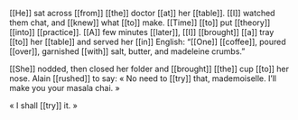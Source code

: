 [[He]] sat across [[from]] [[the]] doctor [[at]] her [[table]]. [[I]] watched them chat, and [[knew]] what [[to]] make. [[Time]] [[to]] put [[theory]] [[into]] [[practice]]. [[A]] few minutes [[later]], [[I]] [[brought]] [[a]] tray [[to]] her [[table]] and served her [[in]] English: “[[One]] [[coffee]], poured [[over]], garnished [[with]] salt, butter, and madeleine crumbs.”

[[She]] nodded, then closed her folder and [[brought]] [[the]] cup [[to]] her nose. Alain [[rushed]] to say: « No need to [[try]] that, mademoiselle. I’ll make you your masala chai. »

« I shall [[try]] it. »